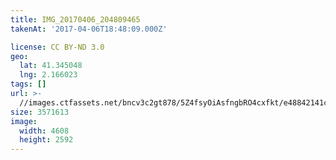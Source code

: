 ```yaml
---
title: IMG_20170406_204809465
takenAt: '2017-04-06T18:48:09.000Z'

license: CC BY-ND 3.0
geo:
  lat: 41.345048
  lng: 2.166023
tags: []
url: >-
  //images.ctfassets.net/bncv3c2gt878/5Z4fsyOiAsfngbRO4cxfkt/e48842141c5e1bef4e9c272f16766289/img_20170406_204809465_34105134415_o
size: 3571613
image:
  width: 4608
  height: 2592
---
```

